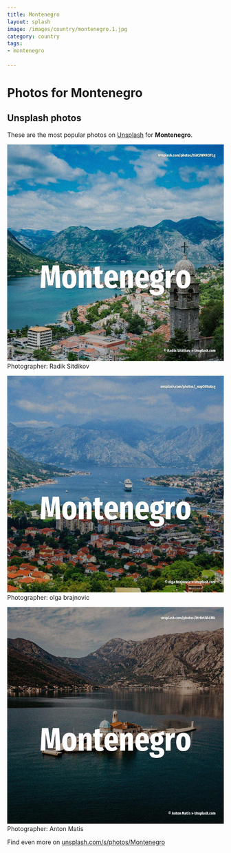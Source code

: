 ```yaml
---
title: Montenegro
layout: splash
image: /images/country/montenegro.1.jpg
category: country
tags:
- montenegro

---
```

# Photos for Montenegro
 
## Unsplash photos
These are the most popular photos on [Unsplash](https://unsplash.com) for **Montenegro**.
 
![Montenegro](/images/country/montenegro.1.jpg)
Photographer:  Radik Sitdikov
 
![Montenegro](/images/country/montenegro.2.jpg)
Photographer:  olga brajnovic
 
![Montenegro](/images/country/montenegro.3.jpg)
Photographer:  Anton Matis
 
Find even more on [unsplash.com/s/photos/Montenegro](https://unsplash.com/s/photos/Montenegro)
 
